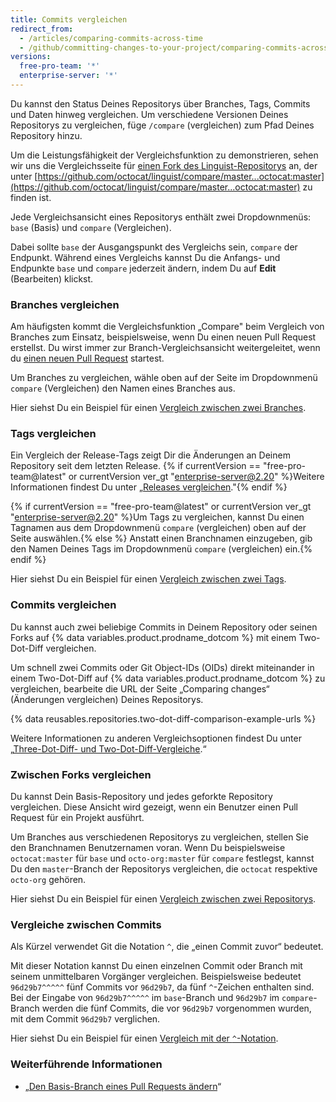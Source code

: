 ```yaml
---
title: Commits vergleichen
redirect_from:
  - /articles/comparing-commits-across-time
  - /github/committing-changes-to-your-project/comparing-commits-across-time
versions:
  free-pro-team: '*'
  enterprise-server: '*'
---
```


Du kannst den Status Deines Repositorys über Branches, Tags, Commits und Daten hinweg vergleichen. Um verschiedene Versionen Deines Repositorys zu vergleichen, füge `/compare` (vergleichen) zum Pfad Deines Repository hinzu.

Um die Leistungsfähigkeit der Vergleichsfunktion zu demonstrieren, sehen wir uns die Vergleichsseite für [einen Fork des Linguist-Repositorys](https://github.com/octocat/linguist) an, der unter [https://github.com/octocat/linguist/compare/master...octocat:master](https://github.com/octocat/linguist/compare/master...octocat:master) zu finden ist.

Jede Vergleichsansicht eines Repositorys enthält zwei Dropdownmenüs: `base` (Basis) und `compare` (Vergleichen).

Dabei sollte `base` der Ausgangspunkt des Vergleichs sein, `compare` der Endpunkt. Während eines Vergleichs kannst Du die Anfangs- und Endpunkte `base` und `compare` jederzeit ändern, indem Du auf **Edit** (Bearbeiten) klickst.

### Branches vergleichen

Am häufigsten kommt die Vergleichsfunktion „Compare" beim Vergleich von Branches zum Einsatz, beispielsweise, wenn Du einen neuen Pull Request erstellst. Du wirst immer zur Branch-Vergleichsansicht weitergeleitet, wenn du [einen neuen Pull Request](/articles/creating-a-pull-request) startest.

Um Branches zu vergleichen, wähle oben auf der Seite im Dropdownmenü `compare` (Vergleichen) den Namen eines Branches aus.

Hier siehst Du ein Beispiel für einen [Vergleich zwischen zwei Branches](https://github.com/octocat/linguist/compare/master...octocat:an-example-comparison-for-docs).

### Tags vergleichen

Ein Vergleich der Release-Tags zeigt Dir die Änderungen an Deinem Repository seit dem letzten Release. {% if currentVersion == "free-pro-team@latest" or currentVersion ver_gt "enterprise-server@2.20" %}Weitere Informationen findest Du unter „[Releases vergleichen](/github/administering-a-repository/comparing-releases)."{% endif %}

{% if currentVersion == "free-pro-team@latest" or currentVersion ver_gt "enterprise-server@2.20" %}Um Tags zu vergleichen, kannst Du einen Tagnamen aus dem Dropdownmenü `compare` (vergleichen) oben auf der Seite auswählen.{% else %} Anstatt einen Branchnamen einzugeben, gib den Namen Deines Tags im Dropdownmenü `compare` (vergleichen) ein.{% endif %}

Hier siehst Du ein Beispiel für einen [Vergleich zwischen zwei Tags](https://github.com/octocat/linguist/compare/v2.2.0...octocat:v2.3.3).

### Commits vergleichen

Du kannst auch zwei beliebige Commits in Deinem Repository oder seinen Forks auf {% data variables.product.prodname_dotcom %} mit einem Two-Dot-Diff vergleichen.

Um schnell zwei Commits oder Git Object-IDs (OIDs) direkt miteinander in einem Two-Dot-Diff auf {% data variables.product.prodname_dotcom %} zu vergleichen, bearbeite die URL der Seite „Comparing changes“ (Änderungen vergleichen) Deines Repositorys.

{% data reusables.repositories.two-dot-diff-comparison-example-urls %}

Weitere Informationen zu anderen Vergleichsoptionen findest Du unter „[Three-Dot-Diff- und Two-Dot-Diff-Vergleiche](/articles/about-comparing-branches-in-pull-requests#three-dot-and-two-dot-git-diff-comparisons).“

### Zwischen Forks vergleichen

Du kannst Dein Basis-Repository und jedes geforkte Repository vergleichen. Diese Ansicht wird gezeigt, wenn ein Benutzer einen Pull Request für ein Projekt ausführt.

Um Branches aus verschiedenen Repositorys zu vergleichen, stellen Sie den Branchnamen Benutzernamen voran. Wenn Du beispielsweise `octocat:master` für `base` und `octo-org:master` für `compare` festlegst, kannst Du den `master`-Branch der Repositorys vergleichen, die `octocat` respektive `octo-org` gehören.

Hier siehst Du ein Beispiel für einen [Vergleich zwischen zwei Repositorys](https://github.com/octocat/linguist/compare/master...octo-org:master).

### Vergleiche zwischen Commits

Als Kürzel verwendet Git die Notation `^`, die „einen Commit zuvor“ bedeutet.

Mit dieser Notation kannst Du einen einzelnen Commit oder Branch mit seinem unmittelbaren Vorgänger vergleichen. Beispielsweise bedeutet `96d29b7^^^^^` fünf Commits vor `96d29b7`, da fünf `^`-Zeichen enthalten sind. Bei der Eingabe von `96d29b7^^^^^` im `base`-Branch und `96d29b7` im `compare`-Branch werden die fünf Commits, die vor `96d29b7` vorgenommen wurden, mit dem Commit `96d29b7` verglichen.

Hier siehst Du ein Beispiel für einen [Vergleich mit der `^`-Notation](https://github.com/octocat/linguist/compare/octocat:96d29b7%5E%5E%5E%5E%5E...octocat:96d29b7).

### Weiterführende Informationen

- „[Den Basis-Branch eines Pull Requests ändern](/articles/changing-the-base-branch-of-a-pull-request)“
